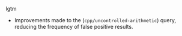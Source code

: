 lgtm
* Improvements made to the (`cpp/uncontrolled-arithmetic`) query, reducing the frequency of false positive results.
